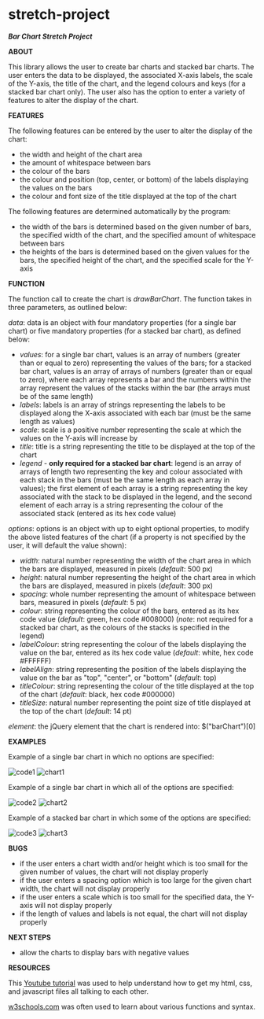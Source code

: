 # stretch-project
***Bar Chart Stretch Project***

**ABOUT**

This library allows the user to create bar charts and stacked bar charts. The user enters the data to be displayed, the associated X-axis labels, the scale of the Y-axis, the title of the chart, and the legend colours and keys (for a stacked bar chart only). The user also has the option to enter a variety of features to alter the display of the chart.

**FEATURES**

The following features can be entered by the user to alter the display of the chart:

* the width and height of the chart area 
* the amount of whitespace between bars
* the colour of the bars 
* the colour and position (top, center, or bottom) of the labels displaying the values on the bars
* the colour and font size of the title displayed at the top of the chart 

The following features are determined automatically by the program:

* the width of the bars is determined based on the given number of bars, the specified width of the chart, and the specified amount of whitespace between bars
* the heights of the bars is determined based on the given values for the bars, the specified height of the chart, and the specified scale for the Y-axis

**FUNCTION**

The function call to create the chart is *drawBarChart*. The function takes in three parameters, as outlined below:

*data*: data is an object with four mandatory properties (for a single bar chart) or five mandatory properties (for a stacked bar chart), as defined below:
* *values*: for a single bar chart, values is an array of numbers (greater than or equal to zero) representing the values of the bars; for a stacked bar chart, values is an array of arrays of numbers (greater than or equal to zero), where each array represents a bar and the numbers within the array represent the values of the stacks within the bar (the arrays must be of the same length)
* *labels*: labels is an array of strings representing the labels to be displayed along the X-axis associated with each bar (must be the same length as values)
* *scale*: scale is a positive number representing the scale at which the values on the Y-axis will increase by
* *title*: title is a string representing the title to be displayed at the top of the chart
* *legend* - **only required for a stacked bar chart**: legend is an array of arrays of length two representing the key and colour associated with each stack in the bars (must be the same length as each array in values); the first element of each array is a string representing the key associated with the stack to be displayed in the legend, and the second element of each array is a string representing the colour of the associated stack (entered as its hex code value)

*options*: options is an object with up to eight optional properties, to modify the above listed features of the chart (if a property is not specified by the user, it will default the value shown):
* *width*: natural number representing the width of the chart area in which the bars are displayed, measured in pixels (*default*: 500 px)
* *height*: natural number representing the height of the chart area in which the bars are displayed, measured in pixels (*default*: 300 px)
* *spacing*: whole number representing the amount of whitespace between bars, measured in pixels (*default*: 5 px)
* *colour*: string representing the colour of the bars, entered as its hex code value (*default*: green, hex code #008000) (*note*: not required for a stacked bar chart, as the colours of the stacks is specified in the legend)
* *labelColour*: string representing the colour of the labels displaying the value on the bar, entered as its hex code value (*default*: white, hex code #FFFFFF)
* *labelAlign*: string representing the position of the labels displaying the value on the bar as "top", "center", or "bottom" (*default*: top)
* *titleColour*: string representing the colour of the title displayed at the top of the chart (*default*: black, hex code #000000)
* *titleSize*: natural number representing the point size of title displayed at the top of the chart (*default*: 14 pt)

*element*: the jQuery element that the chart is rendered into: $("barChart")[0]

**EXAMPLES**

Example of a single bar chart in which no options are specified:

![code1](./screenshots/Example1Code.png)
![chart1](./screenshots/Example1Chart.png)

Example of a single bar chart in which all of the options are specified:

![code2](./screenshots/Example2Code.png)
![chart2](./screenshots/Example2Chart.png)

Example of a stacked bar chart in which some of the options are specified:

![code3](./screenshots/Example3Code.png)
![chart3](./screenshots/Example3Chart.png)

**BUGS**

* if the user enters a chart width and/or height which is too small for the given number of values, the chart will not display properly
* if the user enters a spacing option which is too large for the given chart width, the chart will not display properly
* if the user enters a scale which is too small for the specified data, the Y-axis will not display properly
* if the length of values and labels is not equal, the chart will not display properly

**NEXT STEPS**

* allow the charts to display bars with negative values

**RESOURCES**

This [Youtube tutorial](https://www.youtube.com/watch?v=esa5hJegRfI) was used to help understand how to get my html, css, and javascript files all talking to each other.

[w3schools.com](https://www.w3schools.com/) was often used to learn about various functions and syntax.

